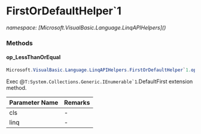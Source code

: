 ﻿# FirstOrDefaultHelper`1
_namespace: [Microsoft.VisualBasic.Language.LinqAPIHelpers](<a href="#" onClick="load('/docs/Microsoft.VisualBasic.Language.LinqAPIHelpers/index.md')"></a>)_





### Methods

#### op_LessThanOrEqual
```csharp
Microsoft.VisualBasic.Language.LinqAPIHelpers.FirstOrDefaultHelper`1.op_LessThanOrEqual(Microsoft.VisualBasic.Language.LinqAPIHelpers.FirstOrDefaultHelper{`0},System.Collections.Generic.IEnumerable{`0})
```
Exec @``T:System.Collections.Generic.IEnumerable`1``.DefaultFirst extension method.

|Parameter Name|Remarks|
|--------------|-------|
|cls|-|
|linq|-|



